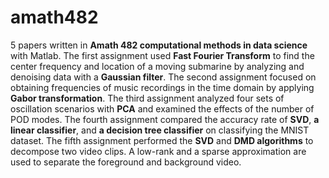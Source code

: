# amath482
5 papers written in **Amath 482 computational methods in data science** with Matlab.
The first assignment used **Fast Fourier Transform** to find the center frequency and location of a moving submarine by analyzing and denoising data with a **Gaussian filter**. 
The second assignment focused on obtaining frequencies of music recordings in the time domain by applying **Gabor transformation**. 
The third assignment analyzed four sets of oscillation scenarios with **PCA** and examined the effects of the number of POD modes. 
The fourth assignment compared the accuracy rate of **SVD**, **a linear classifier**, and **a decision tree classifier** on classifying the MNIST dataset. 
The fifth assignment performed the **SVD** and **DMD algorithms** to decompose two video clips. A low-rank and a sparse approximation are used to separate the foreground and background video. 
